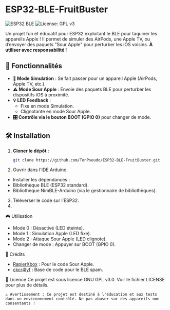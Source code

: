 # ESP32-BLE-FruitBuster

![ESP32 BLE](https://img.shields.io/badge/ESP32-BLE-blue.svg) ![License: GPL v3](https://img.shields.io/badge/License-GPL%20v3-green.svg)

Un projet fun et éducatif pour ESP32 exploitant le BLE pour taquiner les appareils Apple ! Il permet de simuler des AirPods, une Apple TV, ou d’envoyer des paquets "Sour Apple" pour perturber les iOS voisins. **À utiliser avec responsabilité !**

## 🚀 Fonctionnalités
- **🔹 Mode Simulation** : Se fait passer pour un appareil Apple (AirPods, Apple TV, etc.).
- **⚠️ Mode Sour Apple** : Envoie des paquets BLE pour perturber les dispositifs iOS à proximité.
- **💡 LED Feedback** :
  - Fixe en mode Simulation.
  - Clignotante en mode Sour Apple.
- **🎛️ Contrôle via le bouton BOOT (GPIO 0)** pour changer de mode.

## 🛠️ Installation
1. **Cloner le dépôt** :
   ```bash
   git clone https://github.com/TonPseudo/ESP32-BLE-FruitBuster.git
   ```
2. Ouvrir dans l'IDE Arduino.
  - Installer les dépendances :
  - Bibliothèque BLE (ESP32 standard).
  - Bibliothèque NimBLE-Arduino (via le gestionnaire de bibliothèques).
    
3. Téléverser le code sur l’ESP32.
4. 
🎮 Utilisation
- Mode 0 : Désactivé (LED éteinte).
- Mode 1 : Simulation Apple (LED fixe).
- Mode 2 : Attaque Sour Apple (LED clignote).
- Changer de mode : Appuyer sur BOOT (GPIO 0).
  
📜 Crédits
- [RapierXbox](https://github.com/RapierXbox/ESP32-Sour-Apple) : Pour le code Sour Apple.
- [ckcr4lyf](https://github.com/ckcr4lyf/EvilAppleJuice-ESP32) : Base de code pour le BLE spam.
  
📜 Licence
Ce projet est sous licence GNU GPL v3.0. Voir le fichier LICENSE pour plus de détails.
```
⚠️ Avertissement : Ce projet est destiné à l'éducation et aux tests dans un environnement contrôlé. Ne pas abuser sur des appareils non consentants !
```
